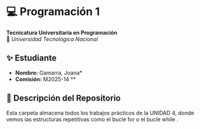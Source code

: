 
# 💻 Programación 1  
**Tecnicatura Universitaria en Programación**  
📍 *Universidad Tecnológica Nacional*  

## ✨ Estudiante  
- **Nombre:** Gamarra, Joana*  
- **Comisión:** M2025-14 **  

## 📂 Descripción del Repositorio  
Esta carpeta almacena todos los trabajos prácticos de la UNIDAD 4, donde vemos las estructuras repetitivas como el bucle for o el bucle while .
